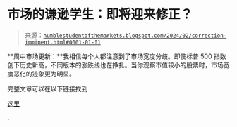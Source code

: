 <!--yml

类别：未分类

日期：2024-05-18 01:19:56

-->

# 市场的谦逊学生：即将迎来修正？

> 来源：[`humblestudentofthemarkets.blogspot.com/2024/02/correction-imminent.html#0001-01-01`](https://humblestudentofthemarkets.blogspot.com/2024/02/correction-imminent.html#0001-01-01)

**周中市场更新：**我相信每个人都注意到了市场宽度分歧。即使标普 500 指数创下历史新高，不同版本的涨跌线也在挣扎。当你观察市值较小的股票时，市场宽度恶化的迹象更为明显。

完整文章可以在以下链接找到

[这里](https://humblestudentofthemarkets.com/2024/02/07/correction-imminent/)

.
